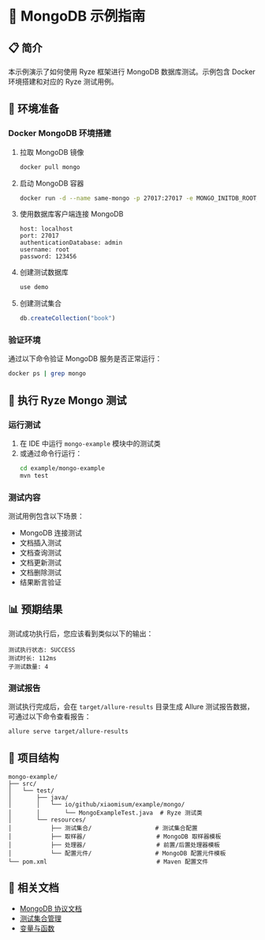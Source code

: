 # 🍃 MongoDB 示例指南

## 📋 简介

本示例演示了如何使用 Ryze 框架进行 MongoDB 数据库测试。示例包含 Docker 环境搭建和对应的 Ryze 测试用例。

## 🚀 环境准备

### Docker MongoDB 环境搭建

1. 拉取 MongoDB 镜像
   ```bash
   docker pull mongo
   ```

2. 启动 MongoDB 容器
   ```bash
   docker run -d --name same-mongo -p 27017:27017 -e MONGO_INITDB_ROOT_USERNAME=root -e MONGO_INITDB_ROOT_PASSWORD=123456 mongo
   ```

3. 使用数据库客户端连接 MongoDB
   ```
   host: localhost
   port: 27017
   authenticationDatabase: admin
   username: root
   password: 123456
   ```

4. 创建测试数据库
   ```javascript
   use demo
   ```

5. 创建测试集合
   ```javascript
   db.createCollection("book")
   ```

### 验证环境

通过以下命令验证 MongoDB 服务是否正常运行：
```bash
docker ps | grep mongo
```

## 🧪 执行 Ryze Mongo 测试

### 运行测试

1. 在 IDE 中运行 `mongo-example` 模块中的测试类
2. 或通过命令行运行：
   ```bash
   cd example/mongo-example
   mvn test
   ```

### 测试内容

测试用例包含以下场景：
- MongoDB 连接测试
- 文档插入测试
- 文档查询测试
- 文档更新测试
- 文档删除测试
- 结果断言验证

## 📊 预期结果

测试成功执行后，您应该看到类似以下的输出：

```
测试执行状态: SUCCESS
测试时长: 112ms
子测试数量: 4
```

### 测试报告

测试执行完成后，会在 `target/allure-results` 目录生成 Allure 测试报告数据，可通过以下命令查看报告：

```bash
allure serve target/allure-results
```

## 📁 项目结构

```
mongo-example/
├── src/
│   └── test/
│       ├── java/
│       │   └── io/github/xiaomisum/example/mongo/
│       │       └── MongoExampleTest.java  # Ryze 测试类
│       └── resources/
│           ├── 测试集合/                  # 测试集合配置
│           ├── 取样器/                    # MongoDB 取样器模板
│           ├── 处理器/                    # 前置/后置处理器模板
│           └── 配置元件/                  # MongoDB 配置元件模板
└── pom.xml                               # Maven 配置文件
```

## 🤝 相关文档

- [MongoDB 协议文档](../../docs/protocols/MongoDB.md)
- [测试集合管理](../../docs/help/测试集合.md)
- [变量与函数](../../docs/help/变量与函数.md)